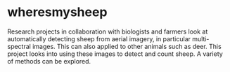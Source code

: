 # wheresmysheep
  Research projects in collaboration with biologists and farmers look at automatically detecting sheep from aerial imagery, in particular multi-spectral images.  This can also applied to other animals such as deer.  This project looks into using these images to detect and count sheep.  A variety of methods can be explored.
